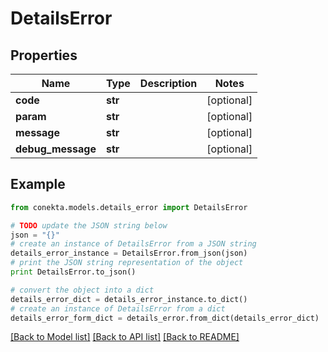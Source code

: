 # DetailsError


## Properties
Name | Type | Description | Notes
------------ | ------------- | ------------- | -------------
**code** | **str** |  | [optional] 
**param** | **str** |  | [optional] 
**message** | **str** |  | [optional] 
**debug_message** | **str** |  | [optional] 

## Example

```python
from conekta.models.details_error import DetailsError

# TODO update the JSON string below
json = "{}"
# create an instance of DetailsError from a JSON string
details_error_instance = DetailsError.from_json(json)
# print the JSON string representation of the object
print DetailsError.to_json()

# convert the object into a dict
details_error_dict = details_error_instance.to_dict()
# create an instance of DetailsError from a dict
details_error_form_dict = details_error.from_dict(details_error_dict)
```
[[Back to Model list]](../README.md#documentation-for-models) [[Back to API list]](../README.md#documentation-for-api-endpoints) [[Back to README]](../README.md)


